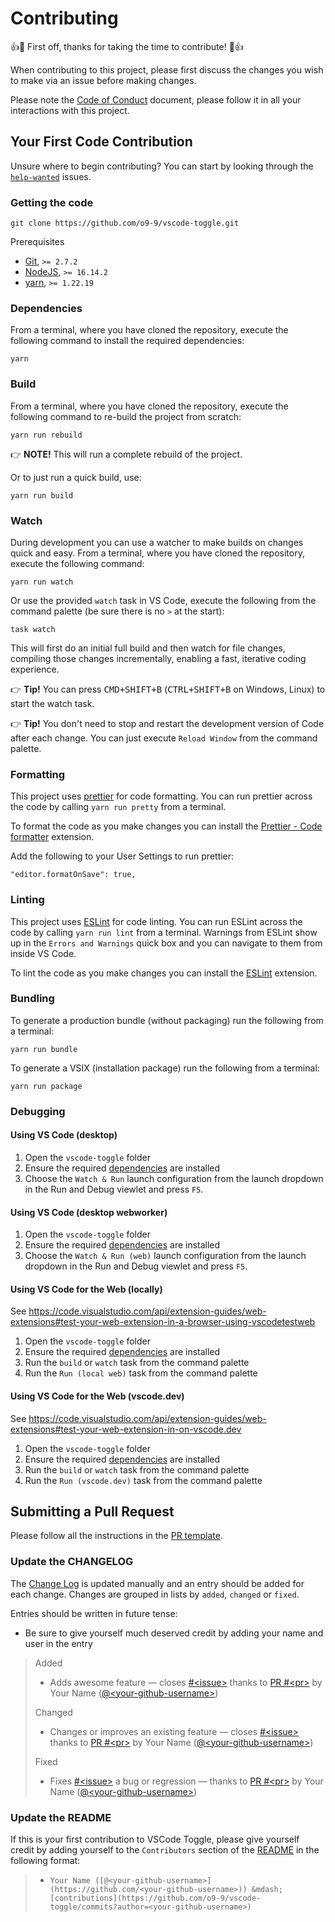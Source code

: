 # Contributing

👍🎉 First off, thanks for taking the time to contribute! 🎉👍

When contributing to this project, please first discuss the changes you wish to make via an issue before making changes.

Please note the [Code of Conduct](CODE_OF_CONDUCT.md) document, please follow it in all your interactions with this project.

## Your First Code Contribution

Unsure where to begin contributing? You can start by looking through the [`help-wanted`](https://github.com/o9-9/vscode-toggle/labels/help%20wanted) issues.

### Getting the code

```
git clone https://github.com/o9-9/vscode-toggle.git
```

Prerequisites

- [Git](https://git-scm.com/), `>= 2.7.2`
- [NodeJS](https://nodejs.org/), `>= 16.14.2`
- [yarn](https://yarnpkg.com/), `>= 1.22.19`

### Dependencies

From a terminal, where you have cloned the repository, execute the following command to install the required dependencies:

```
yarn
```

### Build

From a terminal, where you have cloned the repository, execute the following command to re-build the project from scratch:

```
yarn run rebuild
```

👉 **NOTE!** This will run a complete rebuild of the project.

Or to just run a quick build, use:

```
yarn run build
```

### Watch

During development you can use a watcher to make builds on changes quick and easy. From a terminal, where you have cloned the repository, execute the following command:

```
yarn run watch
```

Or use the provided `watch` task in VS Code, execute the following from the command palette (be sure there is no `>` at the start):

```
task watch
```

This will first do an initial full build and then watch for file changes, compiling those changes incrementally, enabling a fast, iterative coding experience.

👉 **Tip!** You can press <kbd>CMD+SHIFT+B</kbd> (<kbd>CTRL+SHIFT+B</kbd> on Windows, Linux) to start the watch task.

👉 **Tip!** You don't need to stop and restart the development version of Code after each change. You can just execute `Reload Window` from the command palette.

### Formatting

This project uses [prettier](https://prettier.io/) for code formatting. You can run prettier across the code by calling `yarn run pretty` from a terminal.

To format the code as you make changes you can install the [Prettier - Code formatter](https://marketplace.visualstudio.com/items/esbenp.prettier-vscode) extension.

Add the following to your User Settings to run prettier:

```
"editor.formatOnSave": true,
```

### Linting

This project uses [ESLint](https://eslint.org/) for code linting. You can run ESLint across the code by calling `yarn run lint` from a terminal. Warnings from ESLint show up in the `Errors and Warnings` quick box and you can navigate to them from inside VS Code.

To lint the code as you make changes you can install the [ESLint](https://marketplace.visualstudio.com/items?itemName=dbaeumer.vscode-eslint) extension.

### Bundling

To generate a production bundle (without packaging) run the following from a terminal:

```
yarn run bundle
```

To generate a VSIX (installation package) run the following from a terminal:

```
yarn run package
```

### Debugging

#### Using VS Code (desktop)

1. Open the `vscode-toggle` folder
2. Ensure the required [dependencies](#dependencies) are installed
3. Choose the `Watch & Run` launch configuration from the launch dropdown in the Run and Debug viewlet and press `F5`.

#### Using VS Code (desktop webworker)

1. Open the `vscode-toggle` folder
2. Ensure the required [dependencies](#dependencies) are installed
3. Choose the `Watch & Run (web)` launch configuration from the launch dropdown in the Run and Debug viewlet and press `F5`.

#### Using VS Code for the Web (locally)

See https://code.visualstudio.com/api/extension-guides/web-extensions#test-your-web-extension-in-a-browser-using-vscodetestweb

1. Open the `vscode-toggle` folder
2. Ensure the required [dependencies](#dependencies) are installed
3. Run the `build` or `watch` task from the command palette
4. Run the `Run (local web)` task from the command palette

#### Using VS Code for the Web (vscode.dev)

See https://code.visualstudio.com/api/extension-guides/web-extensions#test-your-web-extension-in-on-vscode.dev

1. Open the `vscode-toggle` folder
2. Ensure the required [dependencies](#dependencies) are installed
3. Run the `build` or `watch` task from the command palette
4. Run the `Run (vscode.dev)` task from the command palette

## Submitting a Pull Request

Please follow all the instructions in the [PR template](.github/PULL_REQUEST_TEMPLATE.md).

### Update the CHANGELOG

The [Change Log](CHANGELOG.md) is updated manually and an entry should be added for each change. Changes are grouped in lists by `added`, `changed` or `fixed`.

Entries should be written in future tense:

- Be sure to give yourself much deserved credit by adding your name and user in the entry

> Added
>
> - Adds awesome feature &mdash; closes [#\<issue\>](https://github.com/o9-9/vscode-toggle/issues/<issue>) thanks to [PR #\<pr\>](https://github.com/o9-9/vscode-toggle/issues/<pr>) by Your Name ([@\<your-github-username\>](https://github.com/<your-github-username>))
>
> Changed
>
> - Changes or improves an existing feature &mdash; closes [#\<issue\>](https://github.com/o9-9/vscode-toggle/issues/<issue>) thanks to [PR #\<pr\>](https://github.com/o9-9/vscode-toggle/issues/<pr>) by Your Name ([@\<your-github-username\>](https://github.com/<your-github-username>))
>
> Fixed
>
> - Fixes [#\<issue\>](https://github.com/o9-9/vscode-toggle/issues/<issue>) a bug or regression &mdash; thanks to [PR #\<pr\>](https://github.com/o9-9/vscode-toggle/issues/<pr>) by Your Name ([@\<your-github-username\>](https://github.com/<your-github-username>))

### Update the README

If this is your first contribution to VSCode Toggle, please give yourself credit by adding yourself to the `Contributors` section of the [README](README.md#contributors-) in the following format:

> - `Your Name ([@<your-github-username>](https://github.com/<your-github-username>)) &mdash; [contributions](https://github.com/o9-9/vscode-toggle/commits?author=<your-github-username>)`
